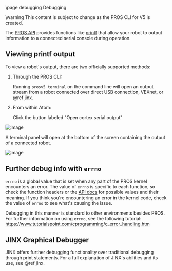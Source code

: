 \page debugging Debugging

\warning
This content is subject to change as the PROS CLI for V5 is created.

The [PROS API](../../api/index.html) provides functions like
[printf](http://www.cplusplus.com/reference/cstdio/printf/) that allow
your robot to output information to a connected serial console during
operation.

## Viewing printf output

To view a robot's output, there are two officially supported methods:

1.  Through the PROS CLI:

    Running `prosv5 terminal` on the command line will open an output
    stream from a robot connected over direct USB connection, VEXnet, or
    @ref jinx.

2.  From within Atom:

    Click the button labeled "Open cortex serial output"

![image](/images/atom/open-cortex.png)

A terminal panel will open at the bottom of the screen containing the
output of a connected robot.

![image](/images/atom/terminal-platformio.png)

## Further debug info with `errno`

`errno` is a global value that is set when any part of the PROS kernel
encounters an error. The value of `errno` is specific to each function,
so check the function headers or the [API docs](../../api/index.html)
for possible values and their meaning. If you think you're encountering
an error in the kernel code, check the value of `errno` to see what's
causing the issue.

Debugging in this manner is standard to other environments besides PROS.
For further information on using `errno`, see the following tutorial:
<https://www.tutorialspoint.com/cprogramming/c_error_handling.htm>

## JINX Graphical Debugger

JINX offers further debugging functionality over traditional debugging
through print statements. For a full explanation of JINX's abilities and
its use, see @ref jinx.
